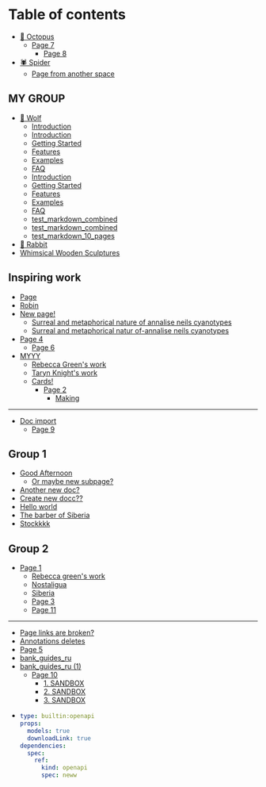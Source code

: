 # Table of contents

* [🐙 Octopus](README.md)
  * [Page 7](readme/page-7/README.md)
    * [Page 8](readme/page-7/custom.md)
* [🕷️ Spider](spider/README.md)
  * [Page from another space](https://production-playground.gitbook.io/editor/inspiring-work/api)

## MY GROUP

* [🐺 Wolf](my-group/wolfff/README.md)
  * [Introduction](my-group/wolfff/introduction.md)
  * [Introduction](my-group/wolfff/introduction-1.md)
  * [Getting Started](my-group/wolfff/getting-started.md)
  * [Features](my-group/wolfff/features.md)
  * [Examples](my-group/wolfff/examples.md)
  * [FAQ](my-group/wolfff/faq.md)
  * [Introduction](my-group/wolfff/introduction-2.md)
  * [Getting Started](my-group/wolfff/getting-started-1.md)
  * [Features](my-group/wolfff/features-1.md)
  * [Examples](my-group/wolfff/examples-1.md)
  * [FAQ](my-group/wolfff/faq-1.md)
  * [test\_markdown\_combined](my-group/wolfff/test_markdown_combined.md)
  * [test\_markdown\_combined](my-group/wolfff/test_markdown_combined-1.md)
  * [test\_markdown\_10\_pages](my-group/wolfff/test_markdown_10_pages.md)
* [🐰 Rabbit](kukushka/README.md)
* [Whimsical Wooden Sculptures](whimsical-wooden-sculptures.md)

## Inspiring work

* [Page](inspiring-work/page.md)
* [Robin](kukushka/adding-a-new-pae-dec-19.md)
* [New page!](inspiring-work/new-page/README.md)
  * [Surreal and metaphorical nature of annalise neils cyanotypes](inspiring-work/new-page/surreal-and-metaphorical-nature-of-annalise-neils-cyanotypes.md)
  * [Surreal and metaphorical natur of-annalise neils cyanotypes](inspiring-work/new-page/surreal-and-metaphorical-natur-of-annalise-neils-cyanotypes.md)
* [Page 4](inspiring-work/page-4/README.md)
  * [Page 6](inspiring-work/page-4/page-6.md)
* [MYYY](inspiring-work/myyy/README.md)
  * [Rebecca Green's work](inspiring-work/myyy/rebecca-greens-work.md)
  * [Taryn Knight's work](inspiring-work/myyy/taryn-knights-work.md)
  * [Cards!](inspiring-work/myyy/cards/README.md)
    * [Page 2](inspiring-work/myyy/cards/page-2/README.md)
      * [Making](inspiring-work/myyy/cards/page-2/making.md)

***

* [Doc import](untitled-document.md)
  * [Page 9](untitled-document/page-9.md)

## Group 1

* [Good Afternoon](group-1/good-afternoon/README.md)
  * [Or maybe new subpage?](group-1/good-afternoon/or-maybe-new-subpage.md)
* [Another new doc?](group-1/another-new-doc.md)
* [Create new docc??](group-1/create-new-docc.md)
* [Hello world](group-1/hello-world.md)
* [The barber of Siberia](group-1/the-barber-of-siberia.md)
* [Stockkkk](group-1/a-win-is-a-win.md)

## Group 2

* [Page 1](group-2/page-1/README.md)
  * [Rebecca green's work](https://app.gitbook.com/o/mZBC2rNDPE9yemCtBJTY/s/IPlAOE9qy3Sp4aWmCChk/inspiring-work/rebecca-greens-work)
  * [Nostaligua](https://production-playground.gitbook.io/colossal/nostalgia-of-banal-items-through-papier-mache)
  * [Siberia](https://production-playground.gitbook.io/colossal/group-1/the-barber-of-siberia)
  * [Page 3](group-2/page-1/page-3.md)
  * [Page 11](group-2/page-1/page-11.md)

***

* [Page links are broken?](page-links-are-broken.md)
* [Annotations deletes](page-3.md)
* [Page 5](page-5.md)
* [bank\_guides\_ru](bank_guides_ru.md)
* [bank\_guides\_ru (1)](bank_guides_ru-1/README.md)
  * [Page 10](bank_guides_ru-1/page-10/README.md)
    * [1. SANDBOX](bank_guides_ru-1/page-10/1.-sandbox.md)
    * [2. SANDBOX](bank_guides_ru-1/page-10/2.-sandbox.md)
    * [3. SANDBOX](bank_guides_ru-1/page-10/3.-sandbox.md)
* ```yaml
  type: builtin:openapi
  props:
    models: true
    downloadLink: true
  dependencies:
    spec:
      ref:
        kind: openapi
        spec: neww
  ```
